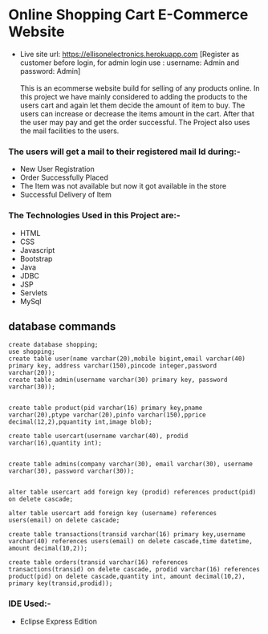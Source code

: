 # Online Shopping Cart E-Commerce Website
- Live site url: https://ellisonelectronics.herokuapp.com [Register as customer before login, for admin login use : username: Admin and password: Admin] <br><br>
This is an ecommerse website build for selling of any products online.
In this project we have mainly considered to adding the products to the users cart and again let them decide the amount of item to buy.
The users can increase or decrease the items amount in the cart. 
After that the user may pay and get the order successful.
The Project also uses the mail facilities to the users.
### The users will get a mail to their registered mail Id during:-
- New User Registration
- Order Successfully Placed
- The Item was not available but now it got available in the store
- Successful Delivery of Item

### The Technologies Used in this Project are:-
- HTML
- CSS
- Javascript
- Bootstrap
- Java
- JDBC
- JSP
- Servlets
- MySql

## database commands
```MySQL
create database shopping;
use shopping;
create table user(name varchar(20),mobile bigint,email varchar(40) primary key, address varchar(150),pincode integer,password varchar(20));
create table admin(username varchar(30) primary key, password varchar(30));


create table product(pid varchar(16) primary key,pname varchar(20),ptype varchar(20),pinfo varchar(150),pprice decimal(12,2),pquantity int,image blob);

create table usercart(username varchar(40), prodid varchar(16),quantity int);


create table admins(company varchar(30), email varchar(30), username varchar(30), password varchar(30));


alter table usercart add foreign key (prodid) references product(pid) on delete cascade;

alter table usercart add foreign key (username) references users(email) on delete cascade;

create table transactions(transid varchar(16) primary key,username varchar(40) references users(email) on delete cascade,time datetime, amount decimal(10,2));

create table orders(transid varchar(16) references transactions(transid) on delete cascade, prodid varchar(16) references product(pid) on delete cascade,quantity int, amount decimal(10,2), primary key(transid,prodid));
```

### IDE Used:-
- Eclipse Express Edition


